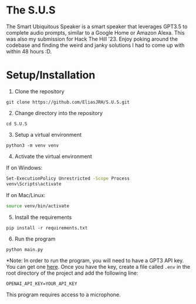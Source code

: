 # The S.U.S
The Smart Ubiquitous Speaker is a smart speaker that leverages GPT3.5 to complete audio prompts, similar to a Google Home or Amazon Alexa. This was also my submission for Hack The Hill '23. Enjoy poking around the codebase and finding the weird and janky solutions I had to come up with within 48 hours :D.

# Setup/Installation
1. Clone the repository

`git clone https://github.com/EliasJRH/S.U.S.git`

2. Change directory into the repository

`cd S.U.S`

3. Setup a virtual environment

`python3 -m venv venv`

4. Activate the virtual environment

If on Windows:
```bash
Set-ExecutionPolicy Unrestricted -Scope Process
venv\Scripts\activate
```

If on Mac/Linux:
```bash
source venv/bin/activate
```

5. Install the requirements

`pip install -r requirements.txt`

6. Run the program

`python main.py`

*Note: In order to run the program, you will need to have a GPT3 API key. You can get one [here](https://beta.openai.com/). Once you have the key, create a file called `.env` in the root directory of the project and add the following line:

`OPENAI_API_KEY=YOUR_API_KEY`

This program requires access to a microphone.